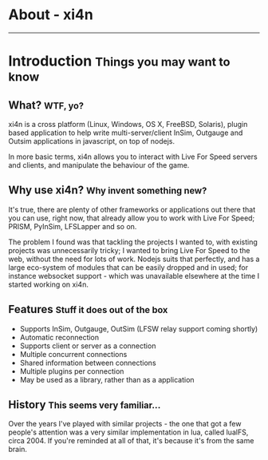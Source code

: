 # About - xi4n

------

# Introduction <small>Things you may want to know</small>

## What? <small>WTF, yo?</small>
xi4n is a cross platform (Linux, Windows, OS X, FreeBSD, Solaris), plugin based application to help write multi-server/client InSim, Outgauge and Outsim applications in javascript, on top of nodejs.

In more basic terms, xi4n allows you to interact with Live For Speed servers and clients, and manipulate the behaviour of the game.

## Why use xi4n? <small>Why invent something new?</small>
It's true, there are plenty of other frameworks or applications out there that you can use, right now, that already allow you to work with Live For Speed; PRISM, PyInSim, LFSLapper and so on.

The problem I found was that tackling the projects I wanted to, with existing projects was unnecessarily tricky; I wanted to bring Live For Speed to the web, without the need for lots of work. Nodejs suits that perfectly, and has a large eco-system of modules that can be easily dropped and in used; for instance websocket support - which was unavailable elsewhere at the time I started working on xi4n.

## Features <small>Stuff it does out of the box</small>
  - Supports InSim, Outgauge, OutSim (LFSW relay support coming shortly)
  - Automatic reconnection
  - Supports client or server as a connection
  - Multiple concurrent connections
  - Shared information between connections
  - Multiple plugins per connection
  - May be used as a library, rather than as a application

## History <small>This seems very familiar...</small>
Over the years I've played with similar projects - the one that got a few people's attention was a very similar implementation in lua, called lualFS, circa 2004. If you're reminded at all of that, it's because it's from the same brain.
